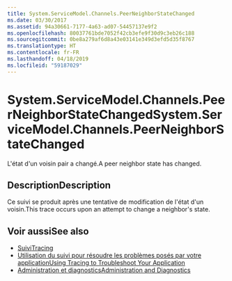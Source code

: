 ```yaml
---
title: System.ServiceModel.Channels.PeerNeighborStateChanged
ms.date: 03/30/2017
ms.assetid: 94a30661-7177-4a63-ad07-54457137e9f2
ms.openlocfilehash: 80037761bde7052f42cb3efe9f30d9c3eb26c188
ms.sourcegitcommit: 0be8a279af6d8a43e03141e349d3efd5d35f8767
ms.translationtype: HT
ms.contentlocale: fr-FR
ms.lasthandoff: 04/18/2019
ms.locfileid: "59187029"
---
```

# <a name="systemservicemodelchannelspeerneighborstatechanged"></a><span data-ttu-id="dc4be-102">System.ServiceModel.Channels.PeerNeighborStateChanged</span><span class="sxs-lookup"><span data-stu-id="dc4be-102">System.ServiceModel.Channels.PeerNeighborStateChanged</span></span>
<span data-ttu-id="dc4be-103">L'état d'un voisin pair a changé.</span><span class="sxs-lookup"><span data-stu-id="dc4be-103">A peer neighbor state has changed.</span></span>  
  
## <a name="description"></a><span data-ttu-id="dc4be-104">Description</span><span class="sxs-lookup"><span data-stu-id="dc4be-104">Description</span></span>  
 <span data-ttu-id="dc4be-105">Ce suivi se produit après une tentative de modification de l'état d'un voisin.</span><span class="sxs-lookup"><span data-stu-id="dc4be-105">This trace occurs upon an attempt to change a neighbor's state.</span></span>  
  
## <a name="see-also"></a><span data-ttu-id="dc4be-106">Voir aussi</span><span class="sxs-lookup"><span data-stu-id="dc4be-106">See also</span></span>

- [<span data-ttu-id="dc4be-107">Suivi</span><span class="sxs-lookup"><span data-stu-id="dc4be-107">Tracing</span></span>](../../../../../docs/framework/wcf/diagnostics/tracing/index.md)
- [<span data-ttu-id="dc4be-108">Utilisation du suivi pour résoudre les problèmes posés par votre application</span><span class="sxs-lookup"><span data-stu-id="dc4be-108">Using Tracing to Troubleshoot Your Application</span></span>](../../../../../docs/framework/wcf/diagnostics/tracing/using-tracing-to-troubleshoot-your-application.md)
- [<span data-ttu-id="dc4be-109">Administration et diagnostics</span><span class="sxs-lookup"><span data-stu-id="dc4be-109">Administration and Diagnostics</span></span>](../../../../../docs/framework/wcf/diagnostics/index.md)
